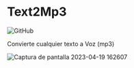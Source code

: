 # Text2Mp3
![GitHub](https://img.shields.io/github/license/emo44/Text2Mp3)

Convierte cualquier texto a Voz (mp3)

![Captura de pantalla 2023-04-19 162607](https://user-images.githubusercontent.com/2462238/233106548-6bda8f76-bf09-4b5c-9804-e2dd259edca0.jpg)

